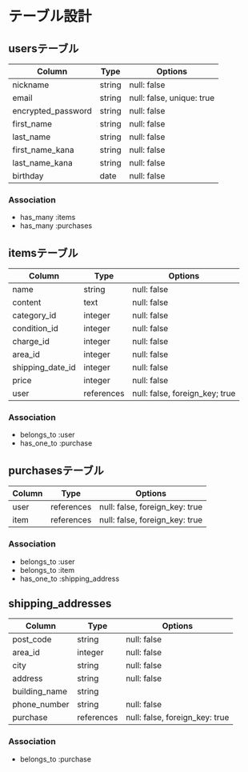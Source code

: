 # テーブル設計

## usersテーブル

| Column             | Type   | Options                   |
| ------------------ | ------ | ------------------------- |
| nickname           | string | null: false               |
| email              | string | null: false, unique: true |
| encrypted_password | string | null: false               |
| first_name         | string | null: false               |
| last_name          | string | null: false               |
| first_name_kana    | string | null: false               |
| last_name_kana     | string | null: false               |
| birthday           | date   | null: false               |

### Association

- has_many :items
- has_many :purchases

## itemsテーブル

| Column              | Type       | Options                        |
| ------------------- | ---------- | ------------------------------ |
| name                | string     | null: false                    |
| content             | text       | null: false                    |
| category_id         | integer    | null: false                    |
| condition_id        | integer    | null: false                    |
| charge_id           | integer    | null: false                    |
| area_id             | integer    | null: false                    |
| shipping_date_id    | integer    | null: false                    |
| price               | integer     | null: false                    |
| user                | references | null: false, foreign_key; true |

### Association

- belongs_to :user
- has_one_to :purchase

## purchasesテーブル

| Column | Type       | Options                        |
| -------| ---------- | ------------------------------ |
| user   | references | null: false, foreign_key: true |
| item   | references | null: false, foreign_key: true |

### Association

- belongs_to :user
- belongs_to :item
- has_one_to :shipping_address

## shipping_addresses

| Column             | Type        | Options                        |
| ------------------ | ----------- | ------------------------------ |
| post_code          | string      | null: false                    |
| area_id            | integer     | null: false                    |
| city               | string      | null: false                    |
| address            | string      | null: false                    |
| building_name      | string      |                                |
| phone_number       | string      | null: false                    |
| purchase           | references  | null: false, foreign_key: true |

### Association

- belongs_to :purchase
